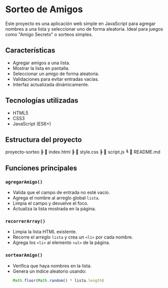 # Sorteo de Amigos

Este proyecto es una aplicación web simple en JavaScript para agregar nombres a una lista y seleccionar uno de forma aleatoria. Ideal para juegos como "Amigo Secreto" o sorteos simples.

## Características
- Agregar amigos a una lista.
- Mostrar la lista en pantalla.
- Seleccionar un amigo de forma aleatoria.
- Validaciones para evitar entradas vacías.
- Interfaz actualizada dinámicamente.

## Tecnologías utilizadas
- HTML5
- CSS3
- JavaScript (ES6+)

## Estructura del proyecto
 proyecto-sorteo
┣ 📜 index.html
┣ 📜 style.css
┣ 📜 script.js
┗ 📜 README.md


## Funciones principales

### `agregarAmigo()`
- Valida que el campo de entrada no esté vacío.
- Agrega el nombre al arreglo global `lista`.
- Limpia el campo y devuelve el foco.
- Actualiza la lista mostrada en la página.

### `recorrerArray()`
- Limpia la lista HTML existente.
- Recorre el arreglo `lista` y crea un `<li>` por cada nombre.
- Agrega los `<li>` al elemento `<ul>` de la página.

### `sortearAmigo()`
- Verifica que haya nombres en la lista.
- Genera un índice aleatorio usando:
  ```js
  Math.floor(Math.random() * lista.length)
